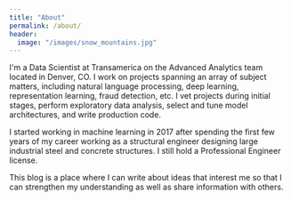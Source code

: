 ```yaml
---
title: "About"
permalink: /about/
header:
  image: "/images/snow_mountains.jpg"
---
```


I'm a Data Scientist at Transamerica on the Advanced Analytics team located in Denver, CO. I work on projects spanning an array of subject matters, including natural language processing, deep learning, representation learning, fraud detection, etc. I vet projects during initial stages, perform exploratory data analysis, select and tune model architectures, and write production code.

I started working in machine learning in 2017 after spending the first few years of my career working as a structural engineer designing large industrial steel and concrete structures. I still hold a Professional Engineer license.

This blog is a place where I can write about ideas that interest me so that I can strengthen my understanding as well as share information with others.
